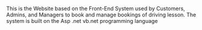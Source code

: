 This is the Website based on the Front-End System used by Customers, Admins, and Managers to book and manage bookings of driving lesson. The system is built on the Asp .net vb.net programming language
